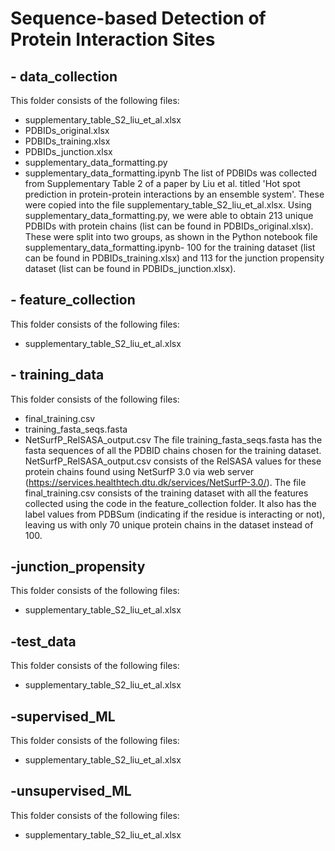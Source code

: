 # Sequence-based Detection of Protein Interaction Sites

## - data_collection
This folder consists of the following files:
- supplementary_table_S2_liu_et_al.xlsx
- PDBIDs_original.xlsx
- PDBIDs_training.xlsx
- PDBIDs_junction.xlsx
- supplementary_data_formatting.py
- supplementary_data_formatting.ipynb
The list of PDBIDs was collected from Supplementary Table 2 of a paper by Liu et al. titled 'Hot spot prediction in protein-protein interactions by an ensemble system'. These were copied into the file supplementary_table_S2_liu_et_al.xlsx. Using supplementary_data_formatting.py, we were able to obtain 213 unique PDBIDs with protein chains (list can be found in PDBIDs_original.xlsx). These were split into two groups, as shown in the Python notebook file supplementary_data_formatting.ipynb- 100 for the training dataset (list can be found in PDBIDs_training.xlsx) and 113 for the junction propensity dataset (list can be found in PDBIDs_junction.xlsx).

## - feature_collection
This folder consists of the following files:
- supplementary_table_S2_liu_et_al.xlsx

## - training_data
This folder consists of the following files:
- final_training.csv
- training_fasta_seqs.fasta
- NetSurfP_RelSASA_output.csv
The file training_fasta_seqs.fasta has the fasta sequences of all the PDBID chains chosen for the training dataset. NetSurfP_RelSASA_output.csv consists of the RelSASA values for these protein chains found using NetSurfP 3.0 via web server (https://services.healthtech.dtu.dk/services/NetSurfP-3.0/). The file final_training.csv consists of the training dataset with all the features collected using the code in the feature_collection folder. It also has the label values from PDBSum (indicating if the residue is interacting or not), leaving us with only 70 unique protein chains in the dataset instead of 100.


## -junction_propensity
This folder consists of the following files:
- supplementary_table_S2_liu_et_al.xlsx


## -test_data
This folder consists of the following files:
- supplementary_table_S2_liu_et_al.xlsx


## -supervised_ML
This folder consists of the following files:
- supplementary_table_S2_liu_et_al.xlsx

## -unsupervised_ML
This folder consists of the following files:
- supplementary_table_S2_liu_et_al.xlsx
   
